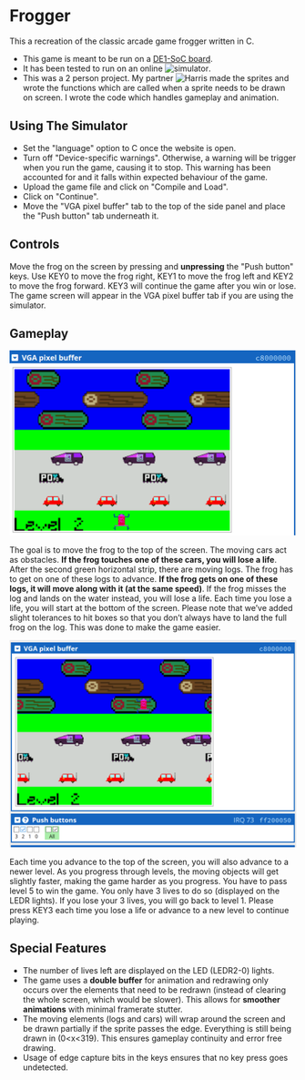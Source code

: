 # Frogger
This a recreation of the classic arcade game frogger written in C.
- This game is meant to be run on a [DE1-SoC board](https://www.terasic.com.tw/cgi-bin/page/archive.pl?Language=English&No=836).
- It has been tested to run on an online ![simulator](https://cpulator.01xz.net/?sys=arm-de1soc).
- This was a 2 person project. My partner ![Harris](https://github.com/harris222) made the sprites and wrote the functions which are called when a sprite needs to be drawn on screen. I wrote the code which handles gameplay and animation.

## Using The Simulator
- Set the "language" option to C once the website is open. 
- Turn off "Device-specific warnings". Otherwise, a warning will be trigger when you run the game, causing it to stop. This warning has been accounted for 
and it falls within expected behaviour of the game.
- Upload the game file and click on "Compile and Load".
- Click on "Continue".
- Move the "VGA pixel buffer" tab to the top of the side panel and place the "Push button" tab underneath it.

## Controls
Move the frog on the screen by pressing and **unpressing** the "Push button" keys. 
Use KEY0 to move the frog right, KEY1 to move the frog left and KEY2 to move the frog forward.
KEY3 will continue the game after you win or lose.
The game screen will appear in the VGA pixel buffer tab if you are using the simulator.

## Gameplay

![First](Frogger1.png)

The goal is to move the frog to the top of the screen. The moving cars act as obstacles. **If the frog touches one of these cars, you will lose a life**. After the second green horizontal strip, there are moving logs. The frog has to get on one of these logs to advance. **If the frog gets on one of these logs, it will move along with it (at the same speed)**. If the frog misses the log and lands on the water instead, you will lose a life. Each time you lose a life, you will start at the bottom of the screen. Please note that we’ve added slight tolerances to hit boxes so that you don’t always have to land the full frog on the log. This was done to make the game easier. 

![Second](Frogger2.png)

Each time you advance to the top of the screen, you will also advance to a newer level. As you progress through levels, the moving objects will get slightly faster, making the game harder as you progress. You have to pass level 5 to win the game. You only have 3 lives to do so (displayed on the LEDR lights). If you lose your 3 lives, you will go back to level 1. Please press KEY3 each time you lose a life or advance to a new level to continue playing.


## Special Features
- The number of lives left are displayed on the LED (LEDR2-0) lights.
- The game uses a **double buffer** for animation and redrawing only occurs over the elements that need to be redrawn (instead of clearing the whole screen, which would be slower).
This allows for **smoother animations** with minimal framerate stutter.
- The moving elements (logs and cars) will wrap around the screen and be drawn partially if the sprite passes the edge.
Everything is still being drawn in (0<x<319). This ensures gameplay continuity and error free drawing.
- Usage of edge capture bits in the keys ensures that no key press goes undetected.







